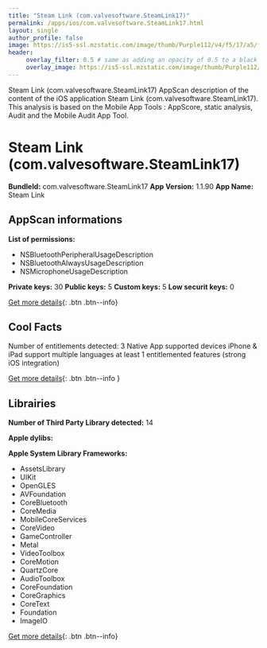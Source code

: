 ```yaml
---
title: "Steam Link (com.valvesoftware.SteamLink17)"
permalink: /apps/ios/com.valvesoftware.SteamLink17.html
layout: single
author_profile: false
image: https://is5-ssl.mzstatic.com/image/thumb/Purple112/v4/f5/17/a5/f517a538-b453-86f0-459a-7bb21a41ec91/AppIcon-0-0-1x_U007emarketing-0-0-0-4-0-0-sRGB-0-0-0-GLES2_U002c0-512MB-85-220-0-0.png/512x512bb.jpg
header: 
     overlay_filter: 0.5 # same as adding an opacity of 0.5 to a black background
     overlay_image: https://is5-ssl.mzstatic.com/image/thumb/Purple112/v4/f5/17/a5/f517a538-b453-86f0-459a-7bb21a41ec91/AppIcon-0-0-1x_U007emarketing-0-0-0-4-0-0-sRGB-0-0-0-GLES2_U002c0-512MB-85-220-0-0.png/512x512bb.jpg
---
```

Steam Link (com.valvesoftware.SteamLink17) AppScan description of the content of the iOS application Steam Link (com.valvesoftware.SteamLink17). This analysis is based on the Mobile App Tools : AppScore, static analysis, Audit and the Mobile Audit App Tool.

# Steam Link (com.valvesoftware.SteamLink17)

**BundleId:** com.valvesoftware.SteamLink17
**App Version:** 1.1.90
**App Name:** Steam Link


## AppScan informations 

**List of permissions:** 
- NSBluetoothPeripheralUsageDescription
- NSBluetoothAlwaysUsageDescription
- NSMicrophoneUsageDescription
  
  
**Private keys:** 30
**Public keys:** 5
**Custom keys:** 5
**Low securit keys:** 0
  
[Get more details](/pricing.html){: .btn .btn--info}

## Cool Facts

Number of entitlements detected: 3
Native App
supported devices iPhone & iPad
support multiple languages
at least 1 entitlemented features (strong iOS integration)
  
[Get more details](/pricing.html){: .btn .btn--info }

## Librairies 
**Number of Third Party Library detected:** 14


**Apple dylibs:**


**Apple System Library Frameworks:**
- AssetsLibrary
- UIKit
- OpenGLES
- AVFoundation
- CoreBluetooth
- CoreMedia
- MobileCoreServices
- CoreVideo
- GameController
- Metal
- VideoToolbox
- CoreMotion
- QuartzCore
- AudioToolbox
- CoreFoundation
- CoreGraphics
- CoreText
- Foundation
- ImageIO


  
[Get more details](/pricing.html){: .btn .btn--info}

